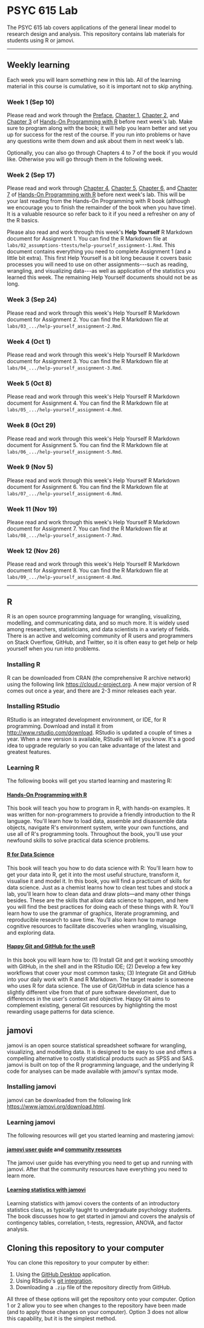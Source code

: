 # PSYC 615 Lab

The PSYC 615 lab covers applications of the general linear model to research design and analysis. This repository contains lab materials for students using R or jamovi.

------------------------------------------------------------------------

## Weekly learning

Each week you will learn something new in this lab. All of the learning material in this course is cumulative, so it is important not to skip anything.

### Week 1 (Sep 10)

Please read and work through the [Preface](https://rstudio-education.github.io/hopr/preface.html), [Chapter 1](https://rstudio-education.github.io/hopr/project-1-weighted-dice.html), [Chapter 2](https://rstudio-education.github.io/hopr/basics.html), and [Chapter 3](https://rstudio-education.github.io/hopr/packages.html) of [Hands-On Programming with R](https://rstudio-education.github.io/hopr/) before next week's lab. Make sure to program along with the book; it will help you learn better and set you up for success for the rest of the course. If you run into problems or have any questions write them down and ask about them in next week's lab.

Optionally, you can also go through Chapters 4 to 7 of the book if you would like. Otherwise you will go through them in the following week.

### Week 2 (Sep 17)

Please read and work through [Chapter 4](https://rstudio-education.github.io/hopr/project-2-playing-cards.html), [Chapter 5](https://rstudio-education.github.io/hopr/r-objects.html), [Chapter 6](https://rstudio-education.github.io/hopr/r-notation.html), and [Chapter 7](https://rstudio-education.github.io/hopr/modify.html) of [Hands-On Programming with R](https://rstudio-education.github.io/hopr/) before next week's lab. This will be your last reading from the Hands-On Programming with R book (although we encourage you to finish the remainder of the book when you have time). It is a valuable resource so refer back to it if you need a refresher on any of the R basics.

Please also read and work through this week's **Help Yourself** R Markdown document for Assignment 1. You can find the R Markdown file at `labs/02_assumptions-ttests/help-yourself_assignment-1.Rmd`. This document contains everything you need to complete Assignment 1 (and a little bit extra). This first Help Yourself is a bit long because it covers basic processes you will need to use on other assignments---such as reading, wrangling, and visualizing data---as well as application of the statistics you learned this week. The remaining Help Yourself documents should not be as long.

### Week 3 (Sep 24)

Please read and work through this week's Help Yourself R Markdown document for Assignment 2. You can find the R Markdown file at `labs/03_.../help-yourself_assignment-2.Rmd`.

### Week 4 (Oct 1)

Please read and work through this week's Help Yourself R Markdown document for Assignment 3. You can find the R Markdown file at `labs/04_.../help-yourself_assignment-3.Rmd`.

### Week 5 (Oct 8)

Please read and work through this week's Help Yourself R Markdown document for Assignment 4. You can find the R Markdown file at `labs/05_.../help-yourself_assignment-4.Rmd`.

### Week 8 (Oct 29)

Please read and work through this week's Help Yourself R Markdown document for Assignment 5. You can find the R Markdown file at `labs/06_.../help-yourself_assignment-5.Rmd`.

### Week 9 (Nov 5)

Please read and work through this week's Help Yourself R Markdown document for Assignment 6. You can find the R Markdown file at `labs/07_.../help-yourself_assignment-6.Rmd`.

### Week 11 (Nov 19)

Please read and work through this week's Help Yourself R Markdown document for Assignment 7. You can find the R Markdown file at `labs/08_.../help-yourself_assignment-7.Rmd`.

### Week 12 (Nov 26)

Please read and work through this week's Help Yourself R Markdown document for Assignment 8. You can find the R Markdown file at `labs/09_.../help-yourself_assignment-8.Rmd`.

------------------------------------------------------------------------

## R

R is an open source programming language for wrangling, visualizing, modelling, and communicating data, and so much more. It is widely used among researchers, statisticians, and data scientists in a variety of fields. There is an active and welcoming community of R users and programmers on Stack Overflow, GitHub, and Twitter, so it is often easy to get help or help yourself when you run into problems.

### Installing R

R can be downloaded from CRAN (the comprehensive R archive network) using the following link <https://cloud.r-project.org>. A new major version of R comes out once a year, and there are 2-3 minor releases each year.

### Installing RStudio

RStudio is an integrated development environment, or IDE, for R programming. Download and install it from <http://www.rstudio.com/download>. RStudio is updated a couple of times a year. When a new version is available, RStudio will let you know. It's a good idea to upgrade regularly so you can take advantage of the latest and greatest features.

### Learning R

The following books will get you started learning and mastering R:

#### [Hands-On Programming with R](https://rstudio-education.github.io/hopr/)

This book will teach you how to program in R, with hands-on examples. It was written for non-programmers to provide a friendly introduction to the R language. You'll learn how to load data, assemble and disassemble data objects, navigate R's environment system, write your own functions, and use all of R's programming tools. Throughout the book, you'll use your newfound skills to solve practical data science problems.

#### [R for Data Science](https://r4ds.had.co.nz)

This book will teach you how to do data science with R: You'll learn how to get your data into R, get it into the most useful structure, transform it, visualise it and model it. In this book, you will find a practicum of skills for data science. Just as a chemist learns how to clean test tubes and stock a lab, you'll learn how to clean data and draw plots—and many other things besides. These are the skills that allow data science to happen, and here you will find the best practices for doing each of these things with R. You'll learn how to use the grammar of graphics, literate programming, and reproducible research to save time. You'll also learn how to manage cognitive resources to facilitate discoveries when wrangling, visualising, and exploring data.

#### [Happy Git and GitHub for the useR](https://happygitwithr.com)

In this book you will learn how to: (1) Install Git and get it working smoothly with GitHub, in the shell and in the RStudio IDE; (2) Develop a few key workflows that cover your most common tasks; (3) Integrate Git and GitHub into your daily work with R and R Markdown. The target reader is someone who uses R for data science. The use of Git/GitHub in data science has a slightly different vibe from that of pure software develoment, due to differences in the user's context and objective. Happy Git aims to complement existing, general Git resources by highlighting the most rewarding usage patterns for data science.

## jamovi

jamovi is an open source statistical spreadsheet software for wrangling, visualizing, and modelling data. It is designed to be easy to use and offers a compelling alternative to costly statistical products such as SPSS and SAS. jamovi is built on top of the R programming language, and the underlying R code for analyses can be made available with jamovi's syntax mode.

### Installing jamovi

jamovi can be downloaded from the following link <https://www.jamovi.org/download.html>.

### Learning jamovi

The following resources will get you started learning and mastering jamovi:

#### [jamovi user guide](https://www.jamovi.org/user-manual.html) and [community resources](https://www.jamovi.org/community.html)

The jamovi user guide has everything you need to get up and running with jamovi. After that the community resources have everything you need to learn more.

#### [Learning statistics with jamovi](https://www.learnstatswithjamovi.com)

Learning statistics with jamovi covers the contents of an introductory statistics class, as typically taught to undergraduate psychology students. The book discusses how to get started in jamovi and covers the analysis of contingency tables, correlation, t-tests, regression, ANOVA, and factor analysis.

## Cloning this repository to your computer

You can clone this repository to your computer by either:

1.  Using the [GitHub Desktop](https://desktop.github.com) application.
2.  Using RStudio's [git integration](https://happygitwithr.com).
3.  Downloading a `.zip` file of the repository directly from GitHub.

All three of these options will get the repository onto your computer. Option 1 or 2 allow you to see when changes to the repository have been made (and to apply those changes on your computer). Option 3 does not allow this capability, but it is the simplest method.
